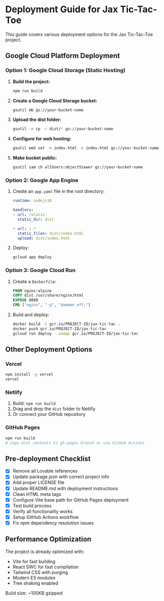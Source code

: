 # Deployment Guide for Jax Tic-Tac-Toe

This guide covers various deployment options for the Jax Tic-Tac-Toe project.

## Google Cloud Platform Deployment

### Option 1: Google Cloud Storage (Static Hosting)

1. **Build the project:**
   ```bash
   npm run build
   ```

2. **Create a Google Cloud Storage bucket:**
   ```bash
   gsutil mb gs://your-bucket-name
   ```

3. **Upload the dist folder:**
   ```bash
   gsutil -m cp -r dist/* gs://your-bucket-name
   ```

4. **Configure for web hosting:**
   ```bash
   gsutil web set -m index.html -e index.html gs://your-bucket-name
   ```

5. **Make bucket public:**
   ```bash
   gsutil iam ch allUsers:objectViewer gs://your-bucket-name
   ```

### Option 2: Google App Engine

1. Create an `app.yaml` file in the root directory:
   ```yaml
   runtime: nodejs18
   
   handlers:
   - url: /static
     static_dir: dist
   
   - url: /.*
     static_files: dist/index.html
     upload: dist/index.html
   ```

2. Deploy:
   ```bash
   gcloud app deploy
   ```

### Option 3: Google Cloud Run

1. Create a `Dockerfile`:
   ```dockerfile
   FROM nginx:alpine
   COPY dist /usr/share/nginx/html
   EXPOSE 8080
   CMD ["nginx", "-g", "daemon off;"]
   ```

2. Build and deploy:
   ```bash
   docker build -t gcr.io/PROJECT-ID/jax-tic-tac .
   docker push gcr.io/PROJECT-ID/jax-tic-tac
   gcloud run deploy --image gcr.io/PROJECT-ID/jax-tic-tac
   ```

## Other Deployment Options

### Vercel
```bash
npm install -g vercel
vercel
```

### Netlify
1. Build: `npm run build`
2. Drag and drop the `dist` folder to Netlify
3. Or connect your GitHub repository

### GitHub Pages
```bash
npm run build
# Copy dist contents to gh-pages branch or use GitHub Actions
```

## Pre-deployment Checklist

- [x] Remove all Lovable references
- [x] Update package.json with correct project info
- [x] Add proper LICENSE file
- [x] Update README.md with deployment instructions
- [x] Clean HTML meta tags
- [x] Configure Vite base path for GitHub Pages deployment
- [x] Test build process
- [x] Verify all functionality works
- [x] Setup GitHub Actions workflow
- [x] Fix npm dependency resolution issues

## Performance Optimization

The project is already optimized with:
- Vite for fast building
- React SWC for fast compilation
- Tailwind CSS with purging
- Modern ES modules
- Tree shaking enabled

Build size: ~100KB gzipped
